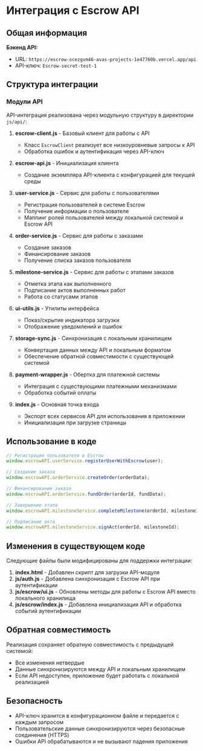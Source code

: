 # Интеграция с Escrow API

## Общая информация

**Бэкенд API:**
- URL: `https://escrow-ocezgvm46-avas-projects-1e47760b.vercel.app/api`
- API-ключ: `Escrow-secret-test-1`

## Структура интеграции

### Модули API

API-интеграция реализована через модульную структуру в директории `js/api/`:

1. **escrow-client.js** - Базовый клиент для работы с API
   - Класс `EscrowClient` реализует все низкоуровневые запросы к API
   - Обработка ошибок и аутентификация через API-ключ

2. **escrow-api.js** - Инициализация клиента
   - Создание экземпляра API-клиента с конфигурацией для текущей среды

3. **user-service.js** - Сервис для работы с пользователями
   - Регистрация пользователей в системе Escrow
   - Получение информации о пользователе
   - Маппинг ролей пользователей между локальной системой и Escrow API

4. **order-service.js** - Сервис для работы с заказами
   - Создание заказов
   - Финансирование заказов
   - Получение списка заказов пользователя

5. **milestone-service.js** - Сервис для работы с этапами заказов
   - Отметка этапа как выполненного
   - Подписание актов выполненных работ
   - Работа со статусами этапов

6. **ui-utils.js** - Утилиты интерфейса
   - Показ/скрытие индикатора загрузки
   - Отображение уведомлений и ошибок

7. **storage-sync.js** - Синхронизация с локальным хранилищем
   - Конвертация данных между API и локальным форматом
   - Обеспечение обратной совместимости с существующей системой

8. **payment-wrapper.js** - Обертка для платежной системы
   - Интеграция с существующими платежными механизмами
   - Обработка событий оплаты

9. **index.js** - Основная точка входа
   - Экспорт всех сервисов API для использования в приложении
   - Инициализация при загрузке страницы

## Использование в коде

```javascript
// Регистрация пользователя в Escrow
window.escrowAPI.userService.registerUserWithEscrow(user);

// Создание заказа
window.escrowAPI.orderService.createOrder(orderData);

// Финансирование заказа
window.escrowAPI.orderService.fundOrder(orderId, fundData);

// Завершение этапа
window.escrowAPI.milestoneService.completeMilestone(orderId, milestoneId);

// Подписание акта
window.escrowAPI.milestoneService.signAct(orderId, milestoneId);
```

## Изменения в существующем коде

Следующие файлы были модифицированы для поддержки интеграции:

1. **index.html** - Добавлен скрипт для загрузки API-модуля
2. **js/auth.js** - Добавлена синхронизация с Escrow API при аутентификации
3. **js/escrow/ui.js** - Обновлены методы для работы с Escrow API вместо локального хранилища
4. **js/escrow/index.js** - Добавлена инициализация API и обработка событий аутентификации

## Обратная совместимость

Реализация сохраняет обратную совместимость с предыдущей системой:
- Все изменения нетвердые
- Данные синхронизируются между API и локальным хранилищем
- Если API недоступен, приложение будет работать с локальной реализацией

## Безопасность

- API-ключ хранится в конфигурационном файле и передается с каждым запросом
- Пользовательские данные синхронизируются через безопасные соединения (HTTPS)
- Ошибки API обрабатываются и не вызывают падения приложения
